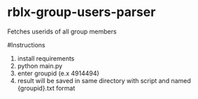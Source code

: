 # rblx-group-users-parser
Fetches userids of all group members

#Instructions
1. install requirements
2. python main.py
3. enter groupid (e.x 4914494)
4. result will be saved in same directory with script and named {groupid}.txt format
